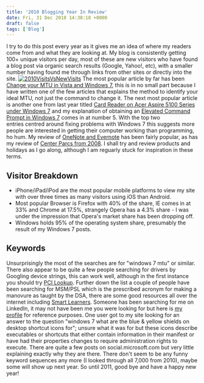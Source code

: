 ```yaml
---
title: '2010 Blogging Year In Review'
date: Fri, 31 Dec 2010 14:38:18 +0000
draft: false
tags: ['Blog']
---
```


I try to do this post every year as it gives me an idea of where my readers come from and what they are looking at. My blog is consistently getting 100+ unique visitors per day, most of these are new visitors who have found a blog post via organic search results (Google, Yahoo!, etc), with a smaller number having found me through links from other sites or directly into the site. [![](/uploads/2010/12/2010VisitsVsNewVisits.png "2010VisitsVsNewVisits")](/uploads/2010/12/2010VisitsVsNewVisits.png) The most popular article by far has been [Change your MTU in Vista and Windows 7](/archives/2009/10/23/change-your-mtu-under-vista-windows-7-or-windows-8/), this is in no small part because I have written one of the few articles that explains the method to identify your ideal MTU, not just the command to change it. The next most popular article is another one from last year titled [Card Reader on Acer Aspire 5100 Series under Windows 7](/archives/2009/10/26/card-reader-on-acer-aspire-5100-series-under-windows-7/) and my explanation of obtaining an [Elevated Command Prompt in Windows 7](/archives/2010/10/07/elevated-command-prompt-on-vista-and-windows-7/) comes in at number 5. With the top two entries centred around fixing problems with Windows 7 this suggests more people are interested in getting their computer working than programming, ho hum. My review of [OneNote and Evernote](/archives/2010/02/27/onenote-vs-evernote/) has been fairly popular, as has my review of [Center Parcs from 2008](/archives/2008/08/02/center-parcs-longleat-forrest/). I shall try and review products and holidays as I go along, although I am reguarly stuck for inspiration in these terms.

## Visitor Breakdown

*   iPhone/iPad/iPod are the most popular mobile platforms to view my site with over three times as many visitors using iOS than Android.
*   Most popular Browser is Firefox with 40% of the share, IE comes in at 33% and Chrome at 17.5%, strangely Opera has a 4.3% share - I was under the impression that Opera's market share has been dropping off.
*   Windows holds 95% of the operating system share, presumably the result of my Windows 7 posts.

## Keywords

Unsurprisingly the most of the searches are for "windows 7 mtu" or similar. There also appear to be quite a few people searching for drivers by Googling device strings, this can work well, although in the first instance you should try [PCI Lookup](https://www.pcilookup.com/). Further down the list a couple of people have been searching for MSM/PSL which is the prescribed acronym for making a manovure as taught by the DSA, there are some good resources all over the internet including [Smart Learners](http://www.smartlearners.co.uk/tips/routine.htm). Someone has been searching for me on LinkedIn, it may not have been me you were looking for but here is [my profile](http://www.linkedin.com/profile/view?id=46241161) for reference purposes. One user got to my site looking for an answer to the question "windows 7 what are the blue & yellow shields on desktop shortcut icons for"; unsure what it was for but these icons describe executables or shortcuts that either contain information in their manifest or have had their properties changes to require administration rights to execute. There are quite a few posts on social.microsoft.com but very little explaining exactly why they are there. There don't seem to be any funny keyword sequences any more (I looked through all 7,000 from 2010), maybe some will show up next year. So until 2011, good bye and have a happy new year!